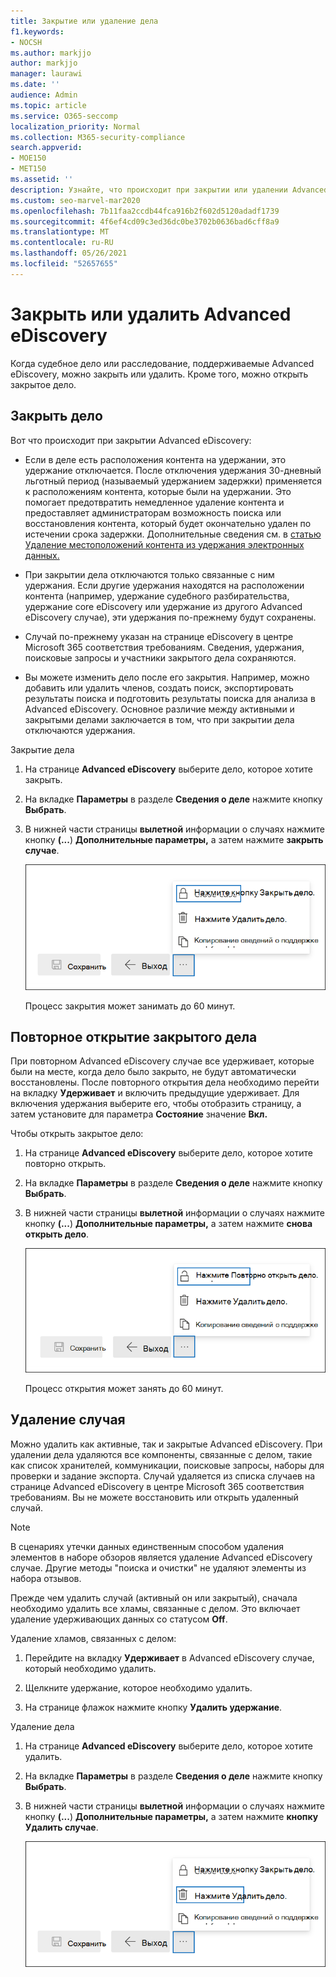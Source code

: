 ```yaml
---
title: Закрытие или удаление дела
f1.keywords:
- NOCSH
ms.author: markjjo
author: markjjo
manager: laurawi
ms.date: ''
audience: Admin
ms.topic: article
ms.service: O365-seccomp
localization_priority: Normal
ms.collection: M365-security-compliance
search.appverid:
- MOE150
- MET150
ms.assetid: ''
description: Узнайте, что происходит при закрытии или удалении Advanced eDiscovery или судебного дела, поддерживаемых Advanced eDiscovery.
ms.custom: seo-marvel-mar2020
ms.openlocfilehash: 7b11faa2ccdb44fca916b2f602d5120adadf1739
ms.sourcegitcommit: 4f6ef4cd09c3ed36dc0be3702b0636bad6cff8a9
ms.translationtype: MT
ms.contentlocale: ru-RU
ms.lasthandoff: 05/26/2021
ms.locfileid: "52657655"
---
```

# <a name="close-or-delete-an-advanced-ediscovery-case"></a>Закрыть или удалить Advanced eDiscovery

Когда судебное дело или расследование, поддерживаемые Advanced eDiscovery, можно закрыть или удалить. Кроме того, можно открыть закрытое дело.

## <a name="close-a-case"></a>Закрыть дело

Вот что происходит при закрытии Advanced eDiscovery:

- Если в деле есть расположения контента на удержании, это удержание отключается. После отключения удержания 30-дневный льготный период (называемый удержанием задержки) применяется к расположениям контента, которые были на удержании. Это помогает предотвратить немедленное удаление контента и предоставляет администраторам возможность поиска или восстановления контента, который будет окончательно удален по истечении срока задержки. Дополнительные сведения см. в [статью Удаление местоположений контента из удержания электронных данных.](create-ediscovery-holds.md#removing-content-locations-from-an-ediscovery-hold)

- При закрытии дела отключаются только связанные с ним удержания. Если другие удержания находятся на расположении контента (например, удержание судебного разбирательства, удержание core eDiscovery или удержание из другого Advanced eDiscovery случае), эти удержания по-прежнему будут сохранены.

- Случай по-прежнему указан на странице eDiscovery в центре Microsoft 365 соответствия требованиям. Сведения, удержания, поисковые запросы и участники закрытого дела сохраняются.

- Вы можете изменить дело после его закрытия. Например, можно добавить или удалить членов, создать поиск, экспортировать результаты поиска и подготовить результаты поиска для анализа в Advanced eDiscovery. Основное различие между активными и закрытыми делами заключается в том, что при закрытии дела отключаются удержания.

Закрытие дела

1. На странице **Advanced eDiscovery** выберите дело, которое хотите закрыть.

2. На вкладке **Параметры** в разделе **Сведения о деле** нажмите кнопку **Выбрать**.

3. В нижней части страницы **вылетной** информации о случаях нажмите кнопку **(...**) **Дополнительные параметры,** а затем нажмите **закрыть случае**.

   ![Параметр в меню Дополнительные параметры, чтобы закрыть Advanced eDiscovery случае](..\Media\CloseAdvancedeDiscoveryCase.png)

   Процесс закрытия может занимать до 60 минут.

## <a name="reopen-a-closed-case"></a>Повторное открытие закрытого дела

При повторном Advanced eDiscovery случае все удерживает, которые были на месте, когда дело было закрыто, не будут автоматически восстановлены. После повторного открытия дела необходимо перейти на вкладку **Удерживает** и включить предыдущие удерживает. Для включения удержания выберите его, чтобы отобразить страницу, а затем установите для параметра **Состояние** значение **Вкл.**

Чтобы открыть закрытое дело:

1. На странице **Advanced eDiscovery** выберите дело, которое хотите повторно открыть.

2. На вкладке **Параметры** в разделе **Сведения о деле** нажмите кнопку **Выбрать**.

3. В нижней части страницы **вылетной** информации о случаях нажмите кнопку **(...**) **Дополнительные параметры,** а затем нажмите **снова открыть дело**.

   ![Параметр в меню Дополнительные параметры, чтобы открыть Advanced eDiscovery случае](..\Media\ReopenAdvancedeDiscoveryCase.png)

   Процесс открытия может занять до 60 минут.

## <a name="delete-a-case"></a>Удаление случая

Можно удалить как активные, так и закрытые Advanced eDiscovery. При удалении дела удаляются все компоненты, связанные с делом, такие как список хранителей, коммуникации, поисковые запросы, наборы для проверки и задание экспорта. Случай удаляется из списка случаев на  странице Advanced eDiscovery в центре Microsoft 365 соответствия требованиям. Вы не можете восстановить или открыть удаленный случай.

> [!NOTE]
> В сценариях утечки данных единственным способом удаления элементов в наборе обзоров является удаление Advanced eDiscovery случае. Другие методы "поиска и очистки" не удаляют элементы из набора отзывов.

Прежде чем удалить случай (активный он или закрытый),  сначала необходимо удалить все хламы, связанные с делом. Это включает удаление удерживающих данных со статусом **Off**.

Удаление хламов, связанных с делом:

1. Перейдите на вкладку **Удерживает** в Advanced eDiscovery случае, который необходимо удалить.

2. Щелкните удержание, которое необходимо удалить.

3. На странице флажок нажмите кнопку **Удалить удержание**.

Удаление дела

1. На странице **Advanced eDiscovery** выберите дело, которое хотите удалить.

2. На вкладке **Параметры** в разделе **Сведения о деле** нажмите кнопку **Выбрать**.

3. В нижней части страницы **вылетной** информации о случаях нажмите кнопку **(...**) **Дополнительные параметры,** а затем нажмите **кнопку Удалить случае**.

   ![Параметр в меню Дополнительные параметры, чтобы удалить Advanced eDiscovery случае](..\Media\DeleteAdvancedeDiscoveryCase.png)
